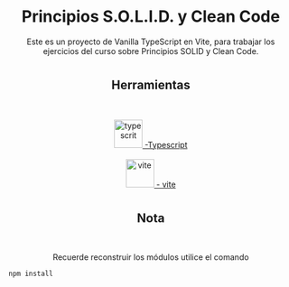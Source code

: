 <h1 align="center">Principios S.O.L.I.D. y Clean Code</h1>
<p align="center">
Este es un proyecto de Vanilla TypeScript en Vite, para trabajar los ejercicios del curso sobre Principios SOLID y Clean Code.
</p>
<h1></h1>
<h2 align="center">Herramientas</h2>
<br>
<p align="center">
  <a href="https://www.typescriptlang.org/" target="_blank" rel="typescrit" >
  <img src="https://upload.wikimedia.org/wikipedia/commons/thumb/4/4c/Typescript_logo_2020.svg/1024px-Typescript_logo_2020.svg.png" alt="typescrit" width="50" height="50"/>
   -Typescript </a>
  <br><br>
  <a href="https://vitejs.dev/" target="_blank" rel="vite">
  <img src="https://vitejs.dev/logo.svg" alt="vite" width="50" height="50"/>
   - vite</a>
</p>
<h1></h1>
<h2 align="center">Nota</h2>
  <br>
  <p align="center">
    Recuerde reconstruir los módulos utilice el comando
  </p>

    npm install

<h1></h1>
